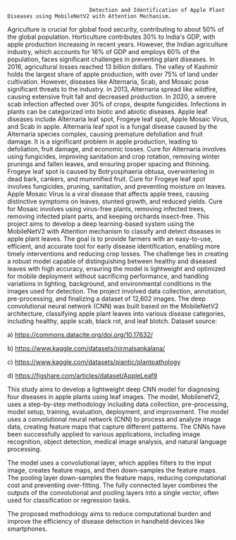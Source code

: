                               Detection and Identification of Apple Plant Diseases using MobileNetV2 with Attention Mechanism. 
 Agriculture is crucial for global food security, contributing to about 50% of the global population. Horticulture contributes 30% to India's GDP, with apple production increasing in recent years. However, the Indian agriculture industry, which accounts for 16% of GDP and employs 60% of the population, faces significant challenges in preventing plant diseases. In 2016, agricultural losses reached 13 billion dollars. The valley of Kashmir holds the largest share of apple production, with over 75% of land under cultivation. However, diseases like Alternaria, Scab, and Mosaic pose significant threats to the industry. In 2013, Alternaria spread like wildfire, causing extensive fruit fall and decreased production. In 2020, a severe scab infection affected over 30% of crops, despite fungicides. Infections in plants can be categorized into biotic and abiotic diseases.
 Apple leaf diseases include Alternaria leaf spot, Frogeye leaf spot, Apple Mosaic Virus, and Scab in apple. Alternaria leaf spot is a fungal disease caused by the Alternaria species complex, causing premature defoliation and fruit damage. It is a significant problem in apple production, leading to defoliation, fruit damage, and economic losses. Cure for Alternaria involves using fungicides, improving sanitation and crop rotation, removing winter prunings and fallen leaves, and ensuring proper spacing and thinning. Frogeye leaf spot is caused by Botryosphaeria obtusa, overwintering in dead bark, cankers, and mummified fruit. Cure for Frogeye leaf spot involves fungicides, pruning, sanitation, and preventing moisture on leaves. Apple Mosaic Virus is a viral disease that affects apple trees, causing distinctive symptoms on leaves, stunted growth, and reduced yields. Cure for Mosaic involves using virus-free plants, removing infected trees, removing infected plant parts, and keeping orchards insect-free.
 This project aims to develop a deep learning-based system using the MobileNetV2 with Attention mechanism to classify and detect diseases in apple plant leaves. The goal is to provide farmers with an easy-to-use, efficient, and accurate tool for early disease identification, enabling more timely interventions and reducing crop losses. The challenge lies in creating a robust model capable of distinguishing between healthy and diseased leaves with high accuracy, ensuring the model is lightweight and optimized for mobile deployment without sacrificing performance, and handling variations in lighting, background, and environmental conditions in the images used for detection. The project involved data collection, annotation, pre-processing, and finalizing a dataset of 12,602 images. The deep convolutional neural network (CNN) was built based on the MobileNetV2 architecture, classifying apple plant leaves into various disease categories, including healthy, apple scab, black rot, and leaf blotch.
 Dataset source:
  
 a) https://commons.datacite.org/doi.org/10.17632/
 
 b) https://www.kaggle.com/datasets/nirmalsankalana/
 
 c) https://www.kaggle.com/datasets/piantic/plantpathology
 
 d) https://figshare.com/articles/dataset/AppleLeaf9
 
 This study aims to develop a lightweight deep CNN model for diagnosing four diseases in apple plants using leaf images. The model, MobilenetV2, uses a step-by-step methodology including data collection, pre-processing, model setup, training, evaluation, deployment, and improvement. The model uses a convolutional neural network (CNN) to process and analyze image data, creating feature maps that capture different patterns. The CNNs have been successfully applied to various applications, including image recognition, object detection, medical image analysis, and natural language processing.

The model uses a convolutional layer, which applies filters to the input image, creates feature maps, and then down-samples the feature maps. The pooling layer down-samples the feature maps, reducing computational cost and preventing over-fitting. The fully connected layer combines the outputs of the convolutional and pooling layers into a single vector, often used for classification or regression tasks.

The proposed methodology aims to reduce computational burden and improve the efficiency of disease detection in handheld devices like smartphones.
